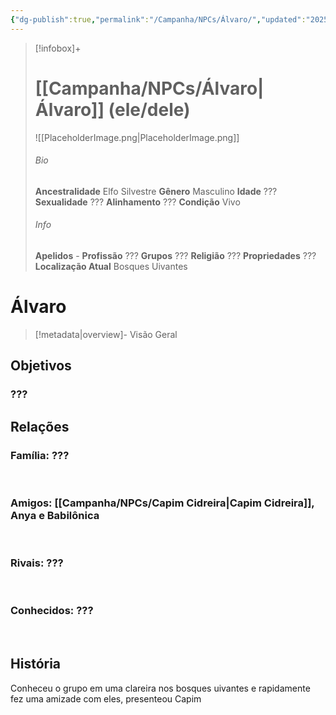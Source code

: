 ```yaml
---
{"dg-publish":true,"permalink":"/Campanha/NPCs/Álvaro/","updated":"2025-06-24T15:28:39.166-03:00"}
---
```


> [!infobox]+
> # [[Campanha/NPCs/Álvaro\|Álvaro]] (ele/dele)
> ![[PlaceholderImage.png\|PlaceholderImage.png]]
> ###### Bio
>
> 
> **Ancestralidade** Elfo Silvestre
> **Gênero** Masculino
> **Idade** ???
> **Sexualidade** ???
> **Alinhamento** ???
> **Condição** Vivo
> ###### Info
> 
> 
> **Apelidos** -
> **Profissão** ???
> **Grupos** ???
> **Religião** ???
> **Propriedades** ???
> **Localização Atual** Bosques Uivantes

# **Álvaro** <span style="font-size: medium"></span>
> [!metadata|overview]- Visão Geral
> 

## Objetivos

### ???
## Relações

### Família: ???

<br>

### **Amigos:** [[Campanha/NPCs/Capim Cidreira\|Capim Cidreira]], Anya e Babilônica

<br>

### **Rivais:** ???

<br>

### **Conhecidos:** ???

<br>

## História
Conheceu o grupo em uma clareira nos bosques uivantes e rapidamente fez uma amizade com eles, presenteou Capim


